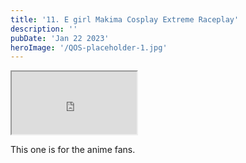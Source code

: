 ```yaml
---
title: '11. E girl Makima Cosplay Extreme Raceplay'
description: ''
pubDate: 'Jan 22 2023'
heroImage: '/QOS-placeholder-1.jpg'
---
```

<iframe src="https://drive.google.com/file/d/10n0vfsCogV9sMstZzu87on53sScp0uq3/preview" width="200" height="100" allow="autoplay" allowfullscreen="allowfullscreen" style="
"></iframe>

This one is for the anime fans.